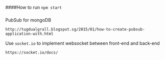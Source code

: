 ####How to run
`npm start`


###
PubSub for mongoDB

`http://tugdualgrall.blogspot.sg/2015/01/how-to-create-pubsub-application-with.html`


Use `socket.io` to implement websocket between front-end and back-end

`https://socket.io/docs/`